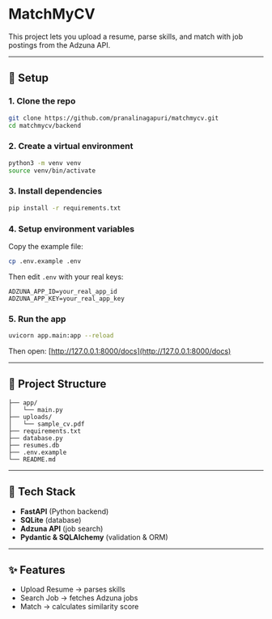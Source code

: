 # MatchMyCV

This project lets you upload a resume, parse skills, and match with job postings from the Adzuna API.

---

## 🚀 Setup

### 1. Clone the repo
```bash
git clone https://github.com/pranalinagapuri/matchmycv.git
cd matchmycv/backend
```

### 2. Create a virtual environment
```bash
python3 -m venv venv
source venv/bin/activate
```

### 3. Install dependencies
```bash
pip install -r requirements.txt
```

### 4. Setup environment variables
Copy the example file:
```bash
cp .env.example .env
```

Then edit `.env` with your real keys:
```
ADZUNA_APP_ID=your_real_app_id
ADZUNA_APP_KEY=your_real_app_key
```

### 5. Run the app
```bash
uvicorn app.main:app --reload
```

Then open: [http://127.0.0.1:8000/docs](http://127.0.0.1:8000/docs)

---

## 📂 Project Structure
```
├── app/
│   └── main.py
├── uploads/
│   └── sample_cv.pdf
├── requirements.txt
├── database.py
├── resumes.db
├── .env.example
└── README.md
```

---

## 🔧 Tech Stack
- **FastAPI** (Python backend)  
- **SQLite** (database)  
- **Adzuna API** (job search)  
- **Pydantic & SQLAlchemy** (validation & ORM)  

---

## ✨ Features
- Upload Resume → parses skills  
- Search Job → fetches Adzuna jobs  
- Match → calculates similarity score  

